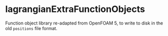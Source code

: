 # lagrangianExtraFunctionObjects
Function object library re-adapted from OpenFOAM 5, to write to disk in the old `positions` file format.

